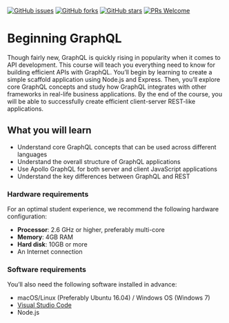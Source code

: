 [![GitHub issues](https://img.shields.io/github/issues/TrainingByPackt/Beginning-GraphQL.svg)](https://github.com/TrainingByPackt/Beginning-GraphQL/issues)
[![GitHub forks](https://img.shields.io/github/forks/TrainingByPackt/Beginning-GraphQL.svg)](https://github.com/TrainingByPackt/Beginning-GraphQL/network)
[![GitHub stars](https://img.shields.io/github/stars/TrainingByPackt/Beginning-GraphQL.svg)](https://github.com/TrainingByPackt/Beginning-GraphQL/stargazers)
[![PRs Welcome](https://img.shields.io/badge/PRs-welcome-brightgreen.svg)](https://github.com/TrainingByPackt/Beginning-GraphQL/pulls)



# Beginning GraphQL
Though fairly new, GraphQL is quickly rising in popularity when it comes to API development. This course will teach you everything need to know for building efficient APIs with GraphQL. You’ll begin by learning to create a simple scaffold application using Node.js and Express. Then, you’ll explore core GraphQL concepts and study how GraphQL integrates with other frameworks in real-life business applications. By the end of the course, you will be able to successfully create efficient client-server REST-like applications.


## What you will learn
* Understand core GraphQL concepts that can be used across different languages
* Understand the overall structure of GraphQL applications
* Use Apollo GraphQL for both server and client JavaScript applications
* Understand the key differences between GraphQL and REST


### Hardware requirements
For an optimal student experience, we recommend the following hardware configuration:
* **Processor**: 2.6 GHz or higher, preferably multi-core
* **Memory**: 4GB RAM
* **Hard disk**: 10GB or more
* An Internet connection



### Software requirements
You’ll also need the following software installed in advance:
* macOS/Linux (Preferably Ubuntu 16.04) / Windows OS (Windows 7)
* [Visual Studio Code](https://code.visualstudio.com/)
* Node.js




